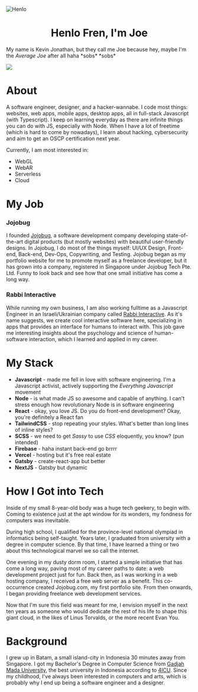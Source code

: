 ![](https://i.redd.it/mc333pkb60541.jpg 'Henlo')

<h1 align='center'>Henlo Fren, I'm Joe</h1>

My name is Kevin Jonathan, but they call me Joe because hey, maybe I'm the *Average Joe* after all haha \*sobs\* \*sobs\*

![](https://komarev.com/ghpvc/?username=kevinjonathan911)

# About

A software engineer, designer, and a hacker-wannabe. I code most things: websites, web apps, mobile apps, desktop apps, all in full-stack Javascript (with Typescript). I keep on learning everyday as there are infinite things you can do with JS, especially with Node. When I have a lot of freetime (which is hard to come by nowadays), I learn about hacking, cybersecurity and aim to get an OSCP certification next year.

Currently, I am most interested in:
- WebGL
- WebAR
- Serverless
- Cloud

# My Job

### Jojobug
I founded [Jojobug](https://jojobug.com), a software development company developing state-of-the-art digital products (but mostly websites) with beautiful user-friendly designs. In Jojobug, I do most of the things myself: UI/UX Design, Front-end, Back-end, Dev-Ops, Copywriting, and Testing. Jojobug began as my portfolio website for me to promote myself as a freelance developer, but it has grown into a company, registered in Singapore under Jojobug Tech Pte. Ltd. Funny to look back and see how that one small initiative has come a long way.


### Rabbi Interactive
While running my own business, I am also working fulltime as a Javascript Engineer in an Israeli/Ukrainian company called [Rabbi Interactive](https://rabbi.agency/). As it's name suggests, we create cool interactive software here, specializing in apps that provides an interface for humans to interact with. This job gave me interesting insights about the psychology and science of human-software interaction, which I learned and applied in my career.

# My Stack
- **Javascript** - made me fell in love with software engineering. I'm a Javascript activist, actively supporting the *Everything Javascript* movement
- **Node** - is what made JS so awesome and capable of anything. I can't stress enough how revolutionary Node is in software engineering
- **React** - okay, you love JS. Do you do front-end development? Okay, you're definitely a React fan
- **TailwindCSS** - stop repeating your styles. What's better than long lines of inline styles?
- **SCSS** - we need to get *Sassy* to use *CSS* eloquently, you know? (pun intended)
- **Firebase** - haha instant back-end go brrrr
- **Vercel** - hosting but it's free real estate
- **Gatsby** - create-react-app but better
- **NextJS** - Gatsby but dynamic


# How I Got into Tech

Inside of my small 8-year-old body was a huge tech geekery, to begin with. Coming to existence just at the apt window for its wonders, my fondness for computers was inevitable.

During high school, I qualified for the province-level national olympiad in informatics being self-taught. Years later, I graduated from university with a degree in computer science. By that time, I have learned a thing or two about this technological marvel we so call the internet.

One evening in my dusty dorm room, I started a simple initiative that has come a long way, paving most of my career paths to date: a web development project just for fun. Back then, as I was working in a web hosting company, I received a free web server as a benefit. This co-occurrence created Jojobug.com, my first portfolio site. From then onwards, I began providing freelance web development services.

Now that I'm sure this field was meant for me, I envision myself in the next ten years as someone who would dedicate the rest of his life to shape this giant cloud, in the likes of Linus Torvalds, or the more recent Evan You.

# Background
I grew up in Batam, a small island-city in Indonesia 30 minutes away from Singapore. I got my Bachelor's Degree in Computer Science from [Gadjah Mada University](https://www.ugm.ac.id/en), the best university in Indonesia according to [4ICU](https://www.ugm.ac.id/en/news/20787-4icu-2021-ugm-best-university-in-indonesia). Since my childhood, I've always been interested in computers and arts, which is probably why I end up being a software engineer and a designer.
<!--
**kevinjonathan911/kevinjonathan911** is a ✨ _special_ ✨ repository because its `README.md` (this file) appears on your GitHub profile.

Here are some ideas to get you started:

- 🔭 I’m currently working on ...
- 🌱 I’m currently learning ...
- 👯 I’m looking to collaborate on ...
- 🤔 I’m looking for help with ...
- 💬 Ask me about ...
- 📫 How to reach me: ...
- 😄 Pronouns: ...
- ⚡ Fun fact: ...
-->
